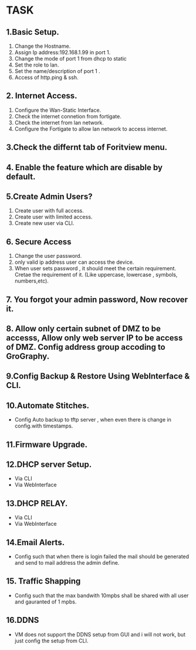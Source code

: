 # TASK
## 1.Basic Setup.
  1) Change the Hostname.
  2) Assign Ip address:192.168.1.99 in port 1.
  3) Change the mode of port 1 from dhcp to static
  4) Set the role to lan.
  5) Set the name/description of port 1 .
  6) Access of http.ping & ssh.

## 2. Internet Access.
  1) Configure the Wan-Static Interface.
  2) Check the internet connetion from fortigate.
  3) Check the internet from lan network.
  4) Configure the Fortigate to allow lan network to access internet.
     
## 3.Check the differnt tab of Foritview menu.

## 4. Enable the feature which are disable by default.

## 5.Create Admin Users?  
  1) Create user with full access.
  2) Create user with limited access.
  3) Create new user via CLI.

## 6. Secure Access
  1) Change the user password.
  2) only valid ip address  user can access the device.
  3) When user sets password , it should meet the certain requirement. Cretae the requirement of it. (Like uppercase, lowercase , symbols, numbers,etc).

## 7. You forgot your admin password, Now recover it.

## 8. Allow only certain subnet of DMZ to be accesss, Allow only web server IP to be access of DMZ. Config address group accoding to GroGraphy.

## 9.Config Backup & Restore Using WebInterface & CLI.

## 10.Automate Stitches.
- Config Auto backup to tftp server , when even there is change in config.with timestamps.


## 11.Firmware Upgrade.

## 12.DHCP server Setup.
  - Via CLI
  - Via WebInterface
## 13.DHCP RELAY.
  - Via CLI
  - Via WebInterface
    
## 14.Email Alerts.
- Config such that when there is login failed the mail should be generated and send to mail address the admin define.

## 15. Traffic Shapping
- Config such that the  max bandwith 10mpbs shall be shared with all user  and gauranted of 1 mpbs.

## 16.DDNS
- VM does not support the DDNS setup from GUI and i will not work, but just config the setup from CLI.

